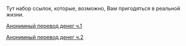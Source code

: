 Тут набор ссылок, которые, возможно, Вам пригодяться в реальной жизни.

[Анонимный перевод денег ч.1](https://telegra.ph/Kak-obezopasit-sebya-9-tryukov-dlya-linuksoidov-11-13)

[Анонимный перевод денег ч.2](http://telegra.ph/Kak-anonimno-vyvodit-dengi-ch-2-11-16)

